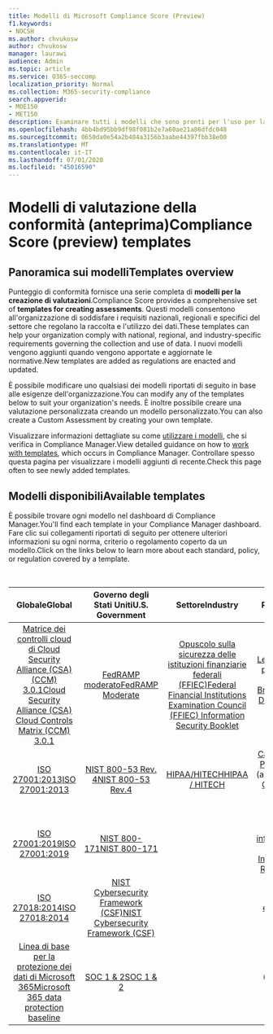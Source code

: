```yaml
---
title: Modelli di Microsoft Compliance Score (Preview)
f1.keywords:
- NOCSH
ms.author: chvukosw
author: chvukosw
manager: laurawi
audience: Admin
ms.topic: article
ms.service: O365-seccomp
localization_priority: Normal
ms.collection: M365-security-compliance
search.appverid:
- MOE150
- MET150
description: Esaminare tutti i modelli che sono pronti per l'uso per la configurazione delle valutazioni in Microsoft Compliance Score (Preview).
ms.openlocfilehash: 4bb4bd95bb9df98f081b2e7a60ae21a86dfdc048
ms.sourcegitcommit: 0650da0e54a2b484a3156b3aabe44397fbb38e00
ms.translationtype: MT
ms.contentlocale: it-IT
ms.lasthandoff: 07/01/2020
ms.locfileid: "45016590"
---
```

# <a name="compliance-score-preview-templates"></a><span data-ttu-id="21c09-103">Modelli di valutazione della conformità (anteprima)</span><span class="sxs-lookup"><span data-stu-id="21c09-103">Compliance Score (preview) templates</span></span>

## <a name="templates-overview"></a><span data-ttu-id="21c09-104">Panoramica sui modelli</span><span class="sxs-lookup"><span data-stu-id="21c09-104">Templates overview</span></span>

<span data-ttu-id="21c09-105">Punteggio di conformità fornisce una serie completa di **modelli per la creazione di valutazioni**.</span><span class="sxs-lookup"><span data-stu-id="21c09-105">Compliance Score provides a comprehensive set of **templates for creating assessments**.</span></span> <span data-ttu-id="21c09-106">Questi modelli consentono all'organizzazione di soddisfare i requisiti nazionali, regionali e specifici del settore che regolano la raccolta e l'utilizzo dei dati.</span><span class="sxs-lookup"><span data-stu-id="21c09-106">These templates can help your organization comply with national, regional, and industry-specific requirements governing the collection and use of data.</span></span> <span data-ttu-id="21c09-107">I nuovi modelli vengono aggiunti quando vengono apportate e aggiornate le normative.</span><span class="sxs-lookup"><span data-stu-id="21c09-107">New templates are added as regulations are enacted and updated.</span></span>

<span data-ttu-id="21c09-108">È possibile modificare uno qualsiasi dei modelli riportati di seguito in base alle esigenze dell'organizzazione.</span><span class="sxs-lookup"><span data-stu-id="21c09-108">You can modify any of the templates below to suit your organization's needs.</span></span> <span data-ttu-id="21c09-109">È inoltre possibile creare una valutazione personalizzata creando un modello personalizzato.</span><span class="sxs-lookup"><span data-stu-id="21c09-109">You can also create a Custom Assessment by creating your own template.</span></span> 

<span data-ttu-id="21c09-110">Visualizzare informazioni dettagliate su come [utilizzare i modelli](working-with-compliance-manager.md#templates), che si verifica in Compliance Manager.</span><span class="sxs-lookup"><span data-stu-id="21c09-110">View detailed guidance on how to [work with templates](working-with-compliance-manager.md#templates), which occurs in Compliance Manager.</span></span> <span data-ttu-id="21c09-111">Controllare spesso questa pagina per visualizzare i modelli aggiunti di recente.</span><span class="sxs-lookup"><span data-stu-id="21c09-111">Check this page often to see newly added templates.</span></span>

## <a name="available-templates"></a><span data-ttu-id="21c09-112">Modelli disponibili</span><span class="sxs-lookup"><span data-stu-id="21c09-112">Available templates</span></span>

<span data-ttu-id="21c09-113">È possibile trovare ogni modello nel dashboard di Compliance Manager.</span><span class="sxs-lookup"><span data-stu-id="21c09-113">You'll find each template in your Compliance Manager dashboard.</span></span> <span data-ttu-id="21c09-114">Fare clic sui collegamenti riportati di seguito per ottenere ulteriori informazioni su ogni norma, criterio o regolamento coperto da un modello.</span><span class="sxs-lookup"><span data-stu-id="21c09-114">Click on the links below to learn more about each standard, policy, or regulation covered by a template.</span></span>

<br>

| <span data-ttu-id="21c09-115">Globale</span><span class="sxs-lookup"><span data-stu-id="21c09-115">Global</span></span> |<span data-ttu-id="21c09-116">Governo degli Stati Uniti</span><span class="sxs-lookup"><span data-stu-id="21c09-116">U.S. Government</span></span>| <span data-ttu-id="21c09-117">Settore</span><span class="sxs-lookup"><span data-stu-id="21c09-117">Industry</span></span>|<span data-ttu-id="21c09-118">Regionali</span><span class="sxs-lookup"><span data-stu-id="21c09-118">Regional</span></span>|
| :---: |:---:|:---:|:---:|
|[<span data-ttu-id="21c09-119">Matrice dei controlli cloud di Cloud Security Alliance (CSA) (CCM) 3.0.1</span><span class="sxs-lookup"><span data-stu-id="21c09-119">Cloud Security Alliance (CSA) Cloud Controls Matrix (CCM) 3.0.1</span></span>](offering-csa-star-attestation.md) | [<span data-ttu-id="21c09-120">FedRAMP moderato</span><span class="sxs-lookup"><span data-stu-id="21c09-120">FedRAMP Moderate</span></span>](offering-fedramp.md)| [<span data-ttu-id="21c09-121">Opuscolo sulla sicurezza delle istituzioni finanziarie federali (FFIEC)</span><span class="sxs-lookup"><span data-stu-id="21c09-121">Federal Financial Institutions Examination Council (FFIEC) Information Security Booklet</span></span>](offering-ffiec-us.md) |[<span data-ttu-id="21c09-122">Legge generale sulla protezione dei dati (LGPD) in Brasile</span><span class="sxs-lookup"><span data-stu-id="21c09-122">Brazil General Data Protection Law (LGPD)</span></span>](https://go.microsoft.com/fwlink/?linkid=2115387) |
|[<span data-ttu-id="21c09-123">ISO 27001:2013</span><span class="sxs-lookup"><span data-stu-id="21c09-123">ISO 27001:2013</span></span>](https://go.microsoft.com/fwlink/?linkid=2109073) | [<span data-ttu-id="21c09-124">NIST 800-53 Rev. 4</span><span class="sxs-lookup"><span data-stu-id="21c09-124">NIST 800-53 Rev.4</span></span>](https://go.microsoft.com/fwlink/?linkid=2109075) | [<span data-ttu-id="21c09-125">HIPAA/HITECH</span><span class="sxs-lookup"><span data-stu-id="21c09-125">HIPAA / HITECH</span></span>](offering-hipaa-hitech.md) | <span data-ttu-id="21c09-126">[California Consumer Privacy Act (CCPA)](offering-ccpa.md) (anteprima)</span><span class="sxs-lookup"><span data-stu-id="21c09-126">[California Consumer Privacy Act (CCPA)](offering-ccpa.md) (preview)</span></span>
|[<span data-ttu-id="21c09-127">ISO 27001:2019</span><span class="sxs-lookup"><span data-stu-id="21c09-127">ISO 27001:2019</span></span>](offering-iso-27701.md)  | [<span data-ttu-id="21c09-128">NIST 800-171</span><span class="sxs-lookup"><span data-stu-id="21c09-128">NIST 800-171</span></span>](offering-nist-sp-800-171.md)|  | [<span data-ttu-id="21c09-129">Risoluzione sulla sicurezza delle informazioni di Dubai (DGISR)</span><span class="sxs-lookup"><span data-stu-id="21c09-129">Dubai Information Security Resolution (DGISR)</span></span>](https://go.microsoft.com/fwlink/?linkid=2131193) |
| [<span data-ttu-id="21c09-130">ISO 27018:2014</span><span class="sxs-lookup"><span data-stu-id="21c09-130">ISO 27018:2014</span></span>](offering-iso-27018.md) | [<span data-ttu-id="21c09-131">NIST Cybersecurity Framework (CSF)</span><span class="sxs-lookup"><span data-stu-id="21c09-131">NIST Cybersecurity Framework (CSF)</span></span>](offering-nist-csf.md) |  |[<span data-ttu-id="21c09-132">GDPR Unione europea</span><span class="sxs-lookup"><span data-stu-id="21c09-132">European Union GDPR</span></span>](gdpr.md) |
| [<span data-ttu-id="21c09-133">Linea di base per la protezione dei dati di Microsoft 365</span><span class="sxs-lookup"><span data-stu-id="21c09-133">Microsoft 365 data protection baseline</span></span>](compliance-score-methodology.md#initial-score-based-on-microsoft-365-data-protection-baseline) | [<span data-ttu-id="21c09-134">SOC 1 & 2</span><span class="sxs-lookup"><span data-stu-id="21c09-134">SOC 1 & 2</span></span>](offering-soc.md) |  | <span data-ttu-id="21c09-135">[IRAP/governo australiano ISM](offering-ccsl-irap-australia.md) (anteprima)</span><span class="sxs-lookup"><span data-stu-id="21c09-135">[IRAP / Australian Government ISM](offering-ccsl-irap-australia.md) (preview)</span></span> |